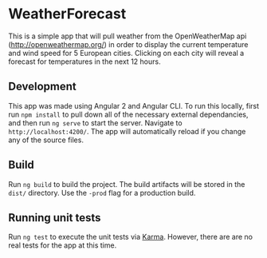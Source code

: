 # WeatherForecast

This is a simple app that will pull weather from the OpenWeatherMap api (http://openweathermap.org/) in order to display the current temperature and wind speed for 5 European cities. Clicking on each city will reveal a forecast for temperatures in the next 12 hours.


## Development

This app was made using Angular 2 and Angular CLI. To run this locally, first run `npm install` to pull down all of the necessary external dependancies, and then run `ng serve` to start the server. Navigate to `http://localhost:4200/`. The app will automatically reload if you change any of the source files.


## Build

Run `ng build` to build the project. The build artifacts will be stored in the `dist/` directory. Use the `-prod` flag for a production build.


## Running unit tests

Run `ng test` to execute the unit tests via [Karma](https://karma-runner.github.io). However, there are are no real tests for the app at this time.

